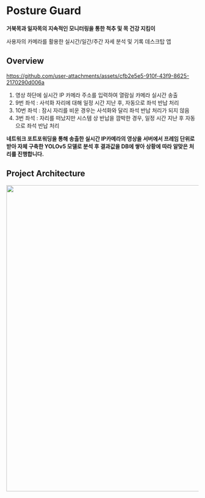 # Posture Guard

**거북목과 일자목의 지속적인 모니터링을 통한 척추 및 목 건강 지킴이**

사용자의 카메라를 활용한 실시간/일간/주간 자세 분석 및 기록 데스크탑 앱

## Overview

https://github.com/user-attachments/assets/cfb2e5e5-910f-43f9-8625-2170290d006a

1. 영상 하단에 실시간 IP 카메라 주소를 입력하여 열람실 카메라 실시간 송출
2. 9번 좌석 : 사석화 자리에 대해 일정 시간 지난 후, 자동으로 좌석 반납 처리
3. 10번 좌석 : 잠시 자리를 비운 경우는 사석화와 달리 좌석 반납 처리가 되지 않음
4. 3번 좌석 : 자리를 떠났지만 시스템 상 반납을 깜박한 경우, 일정 시간 지난 후 자동으로 좌석 반납 처리

**네트워크 포트포워딩을 통해 송출한 실시간 IP카메라의 영상을 서버에서 프레임 단위로 받아 자체 구축한 YOLOv5 모델로 분석 후 결과값을 DB에 쌓아 상황에 따라 알맞은 처리를 진행합니다.**

## Project Architecture

<img src="https://github.com/LibraryDetection/.github/assets/79658037/e751cdd9-2e55-4651-8c4d-d7c2277488e1" align="center" style="width:50rem; height:auto;"></img>
